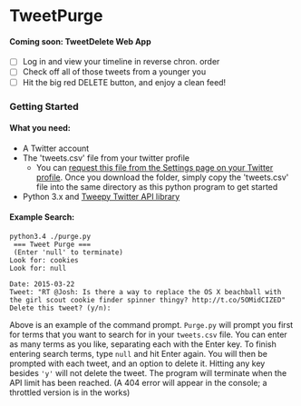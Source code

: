 # TweetPurge

#### Coming soon: TweetDelete Web App
- [ ] Log in and view your timeline in reverse chron. order
- [ ] Check off all of those tweets from a younger you
- [ ] Hit the big red DELETE button, and enjoy a clean feed!

### Getting Started
#### What you need:
- A Twitter account
- The 'tweets.csv' file from your twitter profile
  - You can [request this file from the Settings page on your Twitter profile](https://support.twitter.com/articles/20170160). 
    Once you download the folder, simply copy the 'tweets.csv' file into the same 
    directory as this python program to get started
- Python 3.x and [Tweepy Twitter API library](http://www.tweepy.org)

#### Example Search:
```
python3.4 ./purge.py
 === Tweet Purge ===
 (Enter 'null' to terminate)
Look for: cookies
Look for: null

Date: 2015-03-22
Tweet: "RT @Josh: Is there a way to replace the OS X beachball with the girl scout cookie finder spinner thingy? http://t.co/5OMidCIZED"
Delete this tweet? (y/n): 
```
Above is an example of the command prompt. ```Purge.py``` 
will prompt you first for terms that you want to search for in your ```tweets.csv``` file.
You can enter as many terms as you like, separating each with the Enter key. 
To finish entering search terms, type ```null``` and hit Enter again.
You will then be prompted with each tweet, and an option to delete it. Hitting any key besides ```'y'``` will not delete the tweet. 
The program will terminate when the API limit has been reached. (A 404 error will appear in the console; a throttled version is in the works)

